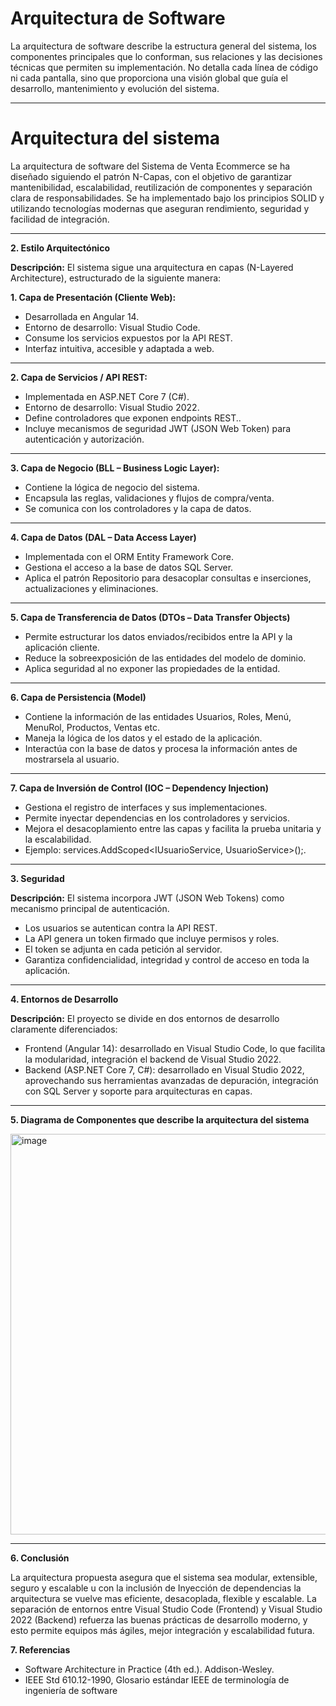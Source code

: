 # Arquitectura de Software
La arquitectura de software describe la estructura general del sistema, los componentes principales que lo conforman, sus relaciones y las decisiones técnicas que permiten su implementación. No detalla cada línea de código ni cada pantalla, sino que proporciona una visión global que guía el desarrollo, mantenimiento y evolución del sistema.

---

# Arquitectura del sistema

La arquitectura de software del Sistema de Venta Ecommerce se ha diseñado siguiendo el patrón N-Capas, con el objetivo de garantizar mantenibilidad, escalabilidad, reutilización de componentes y separación clara de responsabilidades.
Se ha implementado bajo los principios SOLID y utilizando tecnologías modernas que aseguran rendimiento, seguridad y facilidad de integración.

---

**2. Estilo Arquitectónico**

**Descripción:** El sistema sigue una arquitectura en capas (N-Layered Architecture), estructurado de la siguiente manera:

**1. Capa de Presentación (Cliente Web):**
  - Desarrollada en Angular 14.
  - Entorno de desarrollo: Visual Studio Code.
  - Consume los servicios expuestos por la API REST.
  - Interfaz intuitiva, accesible y adaptada a web.

---

**2. Capa de Servicios / API REST:**
  - Implementada en ASP.NET Core 7 (C#).
  - Entorno de desarrollo: Visual Studio 2022.
  - Define controladores que exponen endpoints REST..
  - Incluye mecanismos de seguridad JWT (JSON Web Token) para autenticación y autorización.

---

**3. Capa de Negocio (BLL – Business Logic Layer):**
  - Contiene la lógica de negocio del sistema.
  - Encapsula las reglas, validaciones y flujos de compra/venta.
  - Se comunica con los controladores y la capa de datos.
  

---


**4. Capa de Datos (DAL – Data Access Layer)**
  - Implementada con el ORM Entity Framework Core.
  - Gestiona el acceso a la base de datos SQL Server.
  - Aplica el patrón Repositorio para desacoplar consultas e inserciones, actualizaciones y eliminaciones.

---


**5. Capa de Transferencia de Datos (DTOs – Data Transfer Objects)**
  - Permite estructurar los datos enviados/recibidos entre la API y la aplicación cliente.
  - Reduce la sobreexposición de las entidades del modelo de dominio.
  - Aplica seguridad al no exponer las propiedades de la entidad.

---

**6. Capa de Persistencia (Model)**
  - Contiene la información de las entidades Usuarios, Roles, Menú, MenuRol, Productos, Ventas etc.
  - Maneja la lógica de los datos y el estado de la aplicación.
  - Interactúa con la base de datos y procesa la información antes de mostrarsela al usuario.

---

**7. Capa de Inversión de Control (IOC – Dependency Injection)**
  - Gestiona el registro de interfaces y sus implementaciones.
  - Permite inyectar dependencias en los controladores y servicios.
  - Mejora el desacoplamiento entre las capas y facilita la prueba unitaria y la escalabilidad.
  - Ejemplo: services.AddScoped<IUsuarioService, UsuarioService>();.

---


**3. Seguridad**

**Descripción:** El sistema incorpora JWT (JSON Web Tokens) como mecanismo principal de autenticación.
  - Los usuarios se autentican contra la API REST.
  - La API genera un token firmado que incluye permisos y roles.
  - El token se adjunta en cada petición al servidor.
  - Garantiza confidencialidad, integridad y control de acceso en toda la aplicación.

---

**4. Entornos de Desarrollo**

**Descripción:** El proyecto se divide en dos entornos de desarrollo claramente diferenciados:
  - Frontend (Angular 14): desarrollado en Visual Studio Code, lo que facilita la modularidad, integración el backend de Visual Studio 2022.
  - Backend (ASP.NET Core 7, C#): desarrollado en Visual Studio 2022, aprovechando sus herramientas avanzadas de depuración, integración con SQL Server y soporte para arquitecturas en capas.

---

**5. Diagrama de Componentes que describe la arquitectura del sistema**

<img width="803" height="641" alt="image" src="https://github.com/user-attachments/assets/46231e99-b4d4-4f55-ba55-8965a0a675e1" />


---

**6. Conclusión**

La arquitectura propuesta asegura que el sistema sea modular, extensible, seguro y escalable u con la inclusión de Inyección de dependencias la arquitectura se vuelve mas eficiente, desacoplada, flexible y escalable.
La separación de entornos entre Visual Studio Code (Frontend) y Visual Studio 2022 (Backend) refuerza las buenas prácticas de desarrollo moderno, y esto permite equipos más ágiles, mejor integración y escalabilidad futura.


**7. Referencias**

  - Software Architecture in Practice (4th ed.). Addison-Wesley.
  - IEEE Std 610.12-1990, Glosario estándar IEEE de terminología de ingeniería de software

    

  


